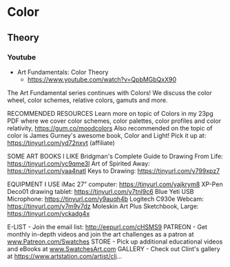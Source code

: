 # Color

## Theory

### Youtube
* Art Fundamentals: Color Theory
  - https://www.youtube.com/watch?v=QpbMGbQxX90
  
The Art Fundamental series continues with Colors! We discuss the color wheel, color schemes, relative colors, gamuts and more. 

RECOMMENDED RESOURCES
Learn more on topic of Colors in my 23pg PDF where we cover color schemes, color palettes, color profiles and color relativity, https://gum.co/moodcolors
Also recommended on the topic of color is James Gurney's awesome book, Color and Light! Pick it up at: https://tinyurl.com/yd72nxyt (affiliate)

SOME ART BOOKS I LIKE
Bridgman's Complete Guide to Drawing From Life: https://tinyurl.com/yc9qme3l
Art of Spirited Away: https://tinyurl.com/yaa4natl
Keys to Drawing: https://tinyurl.com/y799xpz7

EQUIPMENT I USE
iMac 27” computer: https://tinyurl.com/yajkrym8
XP-Pen Deco01 drawing tablet: https://tinyurl.com/y7tnl9c6
Blue Yeti USB Microphone: https://tinyurl.com/y9auqh4b
Logitech C930e Webcam: https://tinyurl.com/y7m9v7dz
Moleskin Art Plus Sketchbook, Large: https://tinyurl.com/yckadg4x

E-LIST - Join the email list: http://eepurl.com/cHSMS9
PATREON - Get monthly in-depth videos and join the art challenges as a patron at www.Patreon.com/Swatches
STORE - Pick up additional educational videos and eBooks at www.SwatchesArt.com
GALLERY - Check out Clint's gallery at https://www.artstation.com/artist/cli...
  
